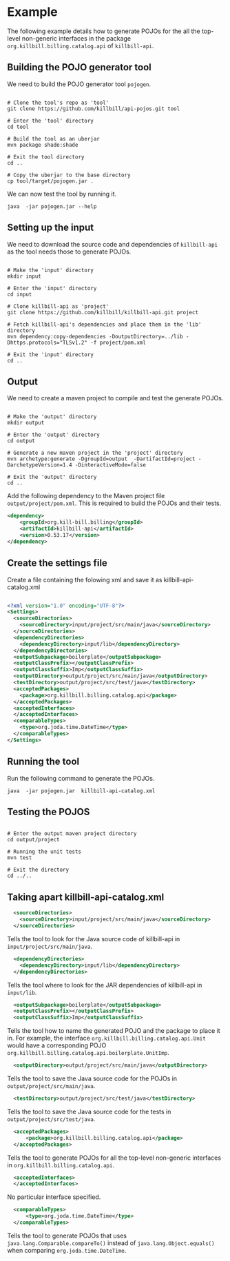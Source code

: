 # Example

The following example details how to generate POJOs for the all the top-level non-generic interfaces in the package `org.killbill.billing.catalog.api` of `killbill-api`.

## Building the POJO generator tool 

We need to build the POJO generator tool `pojogen`.

```

# Clone the tool's repo as 'tool'
git clone https://github.com/killbill/api-pojos.git tool

# Enter the 'tool' directory
cd tool

# Build the tool as an uberjar
mvn package shade:shade

# Exit the tool directory
cd ..

# Copy the uberjar to the base directory
cp tool/target/pojogen.jar .

```

We can now test the tool by running it.

```
java  -jar pojogen.jar --help 

```

## Setting up the input 

We need to download the source code and dependencies of `killbill-api` as the tool needs those to generate POJOs.

```

# Make the 'input' directory 
mkdir input

# Enter the 'input' directory
cd input 

# Clone killbill-api as 'project'
git clone https://github.com/killbill/killbill-api.git project

# Fetch killbill-api's dependencies and place them in the 'lib' directory
mvn dependency:copy-dependencies -DoutputDirectory=../lib -Dhttps.protocols="TLSv1.2" -f project/pom.xml

# Exit the 'input' directory
cd ..

```

## Output

We need to create a maven project to compile and test the generate POJOs.

```

# Make the 'output' directory
mkdir output 

# Enter the 'output' directory
cd output

# Generate a new maven project in the 'project' directory
mvn archetype:generate -DgroupId=output  -DartifactId=project -DarchetypeVersion=1.4 -DinteractiveMode=false

# Exit the 'output' directory
cd ..

```

Add the following dependency to the Maven project file `output/project/pom.xml`. This is required to build the POJOs and their tests.

```xml
<dependency>
    <groupId>org.kill-bill.billing</groupId>
    <artifactId>killbill-api</artifactId>
    <version>0.53.17</version>
</dependency>
```

## Create the settings file

Create a file containing the folowing xml and save it as killbill-api-catalog.xml

```xml

<?xml version="1.0" encoding="UTF-8"?>
<Settings>
  <sourceDirectories>
    <sourceDirectory>input/project/src/main/java</sourceDirectory>
  </sourceDirectories>
  <dependencyDirectories>
    <dependencyDirectory>input/lib</dependencyDirectory>
  </dependencyDirectories>
  <outputSubpackage>boilerplate</outputSubpackage>
  <outputClassPrefix></outputClassPrefix>
  <outputClassSuffix>Imp</outputClassSuffix>
  <outputDirectory>output/project/src/main/java</outputDirectory>
  <testDirectory>output/project/src/test/java</testDirectory>
  <acceptedPackages>
    <package>org.killbill.billing.catalog.api</package>
  </acceptedPackages>
  <acceptedInterfaces>
  </acceptedInterfaces>
  <comparableTypes>
    <type>org.joda.time.DateTime</type>
  </comparableTypes>
</Settings>

```

## Running the tool

Run the following command to generate the POJOs.

```
java  -jar pojogen.jar  killbill-api-catalog.xml
```

## Testing the POJOS

```

# Enter the output maven project directory
cd output/project

# Running the unit tests
mvn test

# Exit the directory
cd ../..

```

## Taking apart killbill-api-catalog.xml


```xml
  <sourceDirectories>
    <sourceDirectory>input/project/src/main/java</sourceDirectory>
  </sourceDirectories>
```
Tells the tool to look for the Java source code of killbill-api in `input/project/src/main/java`.


```xml
  <dependencyDirectories>
    <dependencyDirectory>input/lib</dependencyDirectory>
  </dependencyDirectories>
```
Tells the tool where to look for the JAR dependencies of killbill-api in `input/lib`.


```xml
  <outputSubpackage>boilerplate</outputSubpackage>
  <outputClassPrefix></outputClassPrefix>
  <outputClassSuffix>Imp</outputClassSuffix>
```
Tells the tool how to name the generated POJO and the package to place it in.
For example, the interface `org.killbill.billing.catalog.api.Unit` would have a corresponding POJO `org.killbill.billing.catalog.api.boilerplate.UnitImp`.


```xml
  <outputDirectory>output/project/src/main/java</outputDirectory>
```
Tells the tool to save the Java source code for the POJOs in `output/project/src/main/java`.


```xml
  <testDirectory>output/project/src/test/java</testDirectory>
```
Tells the tool to save the Java source code for the tests in `output/project/src/test/java`.


```xml
  <acceptedPackages>
      <package>org.killbill.billing.catalog.api</package>
  </acceptedPackages>
```
Tells the tool to generate POJOs for all the top-level non-generic interfaces in `org.killbill.billing.catalog.api`.


```xml
  <acceptedInterfaces>
  </acceptedInterfaces>
```
No particular interface specified.


```xml
  <comparableTypes>
      <type>org.joda.time.DateTime</type>
  </comparableTypes>
```
Tells the tool to generate POJOs that uses `java.lang.Comparable.compareTo()` instead of `java.lang.Object.equals()` when comparing `org.joda.time.DateTime`.


